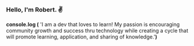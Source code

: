 ### Hello, I'm Robert. ✌️
**console.log (** 'I am a dev that loves to learn!
My passion is encouraging community growth and success thru
technology while creating a cycle that will promote learning, application,
and sharing of knowledge.'**)**

<!--
**Makersmarx/Makersmarx** is a ✨ _special_ ✨ repository because its `README.md` (this file) appears on your GitHub profile.

Here are some ideas to get you started:

- 🔭 I’m currently working on ...
- 🌱 I’m currently learning ...
- 👯 I’m looking to collaborate on ...
- 🤔 I’m looking for help with ...
- 💬 Ask me about ...
- 📫 How to reach me: ...
- 😄 Pronouns: ...
- ⚡ Fun fact: ...
-->
